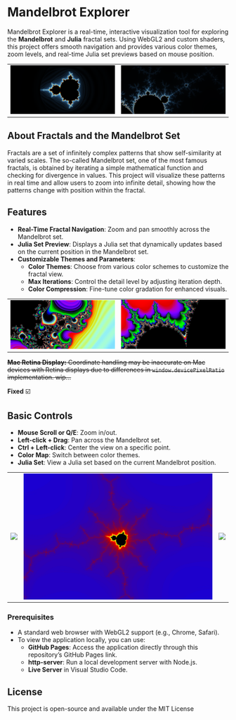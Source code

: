 # Mandelbrot Explorer

Mandelbrot Explorer is a real-time, interactive visualization tool for exploring the **Mandelbrot** and **Julia** fractal sets. Using WebGL2 and custom shaders, this project offers smooth navigation and provides various color themes, zoom levels, and real-time Julia set previews based on mouse position.

<table>
  <tr>
    <td align="center"><img src="https://github.com/VyvaHart/MandelbrotGL/blob/main/assets/description4.png" width="100%"></td>
    <td align="center"><img src="https://github.com/VyvaHart/MandelbrotGL/blob/main/assets/description5.png" width="100%"></td>
  </tr>
</table>

## About Fractals and the Mandelbrot Set

Fractals are a set of infinitely complex patterns that show self-similarity at varied scales. The so-called Mandelbrot set, one of the most famous fractals, is obtained by iterating a simple mathematical function and checking for divergence in values. This project will visualize these patterns in real time and allow users to zoom into infinite detail, showing how the patterns change with position within the fractal.

## Features

- **Real-Time Fractal Navigation**: Zoom and pan smoothly across the Mandelbrot set.
- **Julia Set Preview**: Displays a Julia set that dynamically updates based on the current position in the Mandelbrot set.
- **Customizable Themes and Parameters**:
  - **Color Themes**: Choose from various color schemes to customize the fractal view.
  - **Max Iterations**: Control the detail level by adjusting iteration depth.
  - **Color Compression**: Fine-tune color gradation for enhanced visuals.
<table>
  <tr>
    <td align="center"><img src="https://github.com/VyvaHart/MandelbrotGL/blob/main/assets/description3.png" width="100%"></td>
    <td align="center"><img src="https://github.com/VyvaHart/MandelbrotGL/blob/main/assets/description6.png" width="100%"></td>
  </tr>
</table>

~~**Mac Retina Display:** Coordinate handling may be inaccurate on Mac devices with Retina displays due to differences in `window.devicePixelRatio` implementation. wip...~~ 

**Fixed** ☑️

## Basic Controls

- **Mouse Scroll or Q/E**: Zoom in/out.
- **Left-click + Drag**: Pan across the Mandelbrot set.
- **Ctrl + Left-click**: Center the view on a specific point.
- **Color Map**: Switch between color themes.
- **Julia Set**: View a Julia set based on the current Mandelbrot position.

<table>
  <tr>
    <td align="center"><img src="https://github.com/VyvaHart/MandelbrotGL/blob/main/assets/description2.gif" width="100%"></td>
    <td align="center"><img src="https://github.com/VyvaHart/MandelbrotGL/blob/main/assets/description1.gif" width="100%"></td>
    <td align="center"><img src="https://github.com/VyvaHart/MandelbrotGL/blob/main/assets/description7.gif" width="100%"></td>
  </tr>
</table>

### Prerequisites

- A standard web browser with WebGL2 support (e.g., Chrome, Safari).
- To view the application locally, you can use:
  - **GitHub Pages**: Access the application directly through this repository’s GitHub Pages link.
  - **http-server**: Run a local development server with Node.js.
  - **Live Server** in Visual Studio Code.

## License

This project is open-source and available under the MIT License

